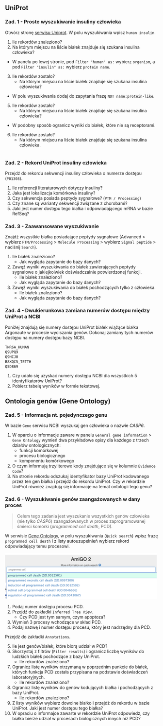 ## UniProt

### Zad. 1 - Proste wyszukiwanie insuliny człowieka
Otwórz stronę [serwisu Uniprot](https://www.uniprot.org/). W polu wyszukiwania wpisz `human insulin`.

1. Ile rekordów znaleziono?
2. Na którym miejscu na liście białek znajduje się szukana insulina człowieka?

* W panelu po lewej stronie, pod `Filter "human" as:` wybierz `organism`, a pod `Filter "insulin" as:` wybierz `protein name`.

3. Ile rekordów zostało?
   * Na którym miejscu na liście białek znajduje się szukana insulina człowieka?

* W polu wyszukiwania dodaj do zapytania frazę `NOT name:protein-like`.

5. Ile rekordów zostało?
   * Na którym miejscu na liście białek znajduje się szukana insulina człowieka?

* W podobny sposób ogranicz wyniki do białek, które nie są receptorami.

6. Ile rekordów zostało?
   * Na którym miejscu na liście białek znajduje się szukana insulina człowieka.
<br/><br/>


### Zad. 2 - Rekord UniProt insuliny człowieka
Przejdź do rekordu sekwencji insuliny człowieka o numerze dostępu (`P01308`).

1. Ile referencji literaturowych dotyczy insuliny?
2. Jaka jest lokalizacja komórkowa insuliny?
3. Czy sekwencja posiada peptydy sygnałowe? (`PTM / Processing`)
4. Czy znane są warianty sekwencji związane z chorobami?
5. Jaki jest numer dostępu tego białka i odpowiadającego mRNA w bazie RefSeq?


### Zad. 3 - Zaawansowane wyszukiwanie
Znajdź wszystkie białka posiadające peptydy sygnałowe (Advanced > wybierz `PTM/Processing` > `Molecule Processing` > wybierz `Signal peptide` > naciśnij `Search`).

1. Ile białek znaleziono?
   * Jak wygląda zapytanie do bazy danych?
2. Zawęź wyniki wyszukiwania do białek zawierających peptydy sygnałowe o jakiejkolwiek doświadczalnie potwierdzonej funkcji. 
   * Ile białek znaleziono?
   * Jak wygląda zapytanie do bazy danych?
3. Zawęź wyniki wyszukiwania do białek pochodzących tylko z człowieka.
   * Ile białek znaleziono?
   * Jak wygląda zapytanie do bazy danych?


### Zad. 4 - Dwukierunkowa zamiana numerów dostępu między UniProt a NCBI
Poniżej znajdują się numery dostępu UniProt białek wiążące białka Argonaute w procesie wyciszania genów. Dokonaj zamiany tych numerów dostępu na numery dostępu bazy NCBI.

```
TNR6A_HUMAN
Q9UPQ9
Q9HCJ0
B8XQC5_TETTH
Q5D869
```

1. Czy udało się uzyskać numery dostępu NCBI dla wszystkich 5 identyfikatorów UniProt?
2. Pobierz tabelę wyników w formie tekstowej.


## Ontologia genów (Gene Ontology)

### Zad. 5 - Informacja nt. pojedynczego genu
W bazie `Gene` serwisu NCBI wyszukaj gen człowieka o nazwie *CASP6*.

1. W oparciu o informacje zaware w panelu `General gene information` > `Gene Ontology` wymień dwa przykładowe opisy dla każdego z trzech działów ontologicznych:
   * funkcji komórkowej
   * procesu biologicznego
   * komponentu komórkowego
2. O czym informują trzyliterowe kody znajdujące się w kolumnie `Evidence Code`?
3. Na stronie rekordu odszukaj identyfikator bazy UniProt kodowanego przez ten gen białka i przejdź do rekordu UniProt. Czy w rekordzie UniProt również znajdują się informacje na temat ontologii tego genu?


### Zad. 6 - Wyszukiwanie genów zaangażowanych w dany proces

> Celem tego zadania jest wyszukanie wszystkich genów człowieka (nie tylko *CASP6*) zaangażowanych w proces zaprogramowanej śmierci komórki (*programmed cell death*, PCD).

W serwisie [Gene Ontology](http://amigo.geneontology.org/amigo/), w polu wyszukiwania (`Quick search`) wpisz frazę `programmed cell death` i z listy autouzupełnień wybierz rekord odpowiadający temu procesowi.

<img src="./images/amigo-quicksearch.png" alt="amigo-quicksearch" width="500px">

1. Podaj numer dostępu procesu PCD.
2. Przejdź do zakładki `Inferred Tree View`.
   * Czy PCD jest tym samym, czym apoptoza?
3. Wymień 3 procesy wchodzące w skład PCD.
4. Podaj nazwę i numer dostępu procesu, który jest nadrzędny dla PCD.

Przejdź do zakładki `Annotations`. 

5. Ile jest genów/białek, które biorą udział w PCD?
6. Skorzystaj z filtrów (`Filter results`) i ogranicz liczbę wyników do ludzkich białek pochodzące z bazy UniProt. 
   - Ile rekordów znaleziono?
7. Ogranicz listę wyników otrzymaną w poprzednim punkcie do białek, których funkcja PCD została przypisana na podstawie doświadczeń laboratoryjnych.
   - Ile rekordów znaleziono?
8. Ogranicz listę wyników do genów kodujących białka i pochodzących z bazy UniProt.
   - Ile rekordów znaleziono?
9. Z listy wyników wybierz dowolne białko i przejdź do rekordu w bazie UniProt. Jaki jest numer dostępu tego białka?
9. W opraciu o informajce zawarte w rekordzie UniProt odpowiedz, czy białko bierze udział w procesach biologicznych innych niż PCD?
